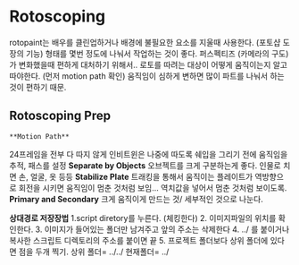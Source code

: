 #  Rotoscoping
rotopaint는 배우를 클린업하거나 배경에 불필요한 요소를 지울때 사용한다. (포토샵 도장의 기능)
형태를 몇번 정도에 나눠서 작업하는 것이 좋다. 퍼스펙티즈 (카메라의 구도)가 변화했을때 편하게 대처하기 위해서..
로토를 따려는 대상이 어떻게 움직이는지 알고 따야한다. (먼저 motion path 확인)
움직임이 심하게 변하면 많이 파트를 나눠서 하는 것이 편하기 때문.




## Rotoscoping Prep 
    **Motion Path**
  24프레임을 전부 다 따지 않게 인비트윈은 나중에 따도록 쉐입을 그리기 전에 움직임을 추적, 패스를 설정
    **Separate by Objects** 
  오브젝트를 크게 구분하는게 좋다. 인물로 치면 손, 얼굴, 옷 등등
    **Stabilize Plate**
  트래킹을 통해서 움직이는 플레이트가 역방향으로 회전을 시키면 움직임이 멈춘 것처럼 보임... 역치값을 넣어서 멈춘 것처럼 보이도록.
    **Primary and Secondary**
  크게 움직이게 만드는 것/ 세부적인 것으로 나눈다.


**상대경로 저장장법**
1.script diretory를 누른다. (체킹한다)
2. 이미지파일의 위치를 확인한다.
3. 이미지가 들어있는 폴더만 남겨주고 앞의 주소는 삭제한다
4. ../ 를 붙이거나 복사한 스크립트 디렉토리의 주소를 붙이면 끝
5. 프로젝트 폴더보다 상위 폴더에 있다면 점을 두개 찍기.
상위 폴더= ../../
현재폴더= ../
